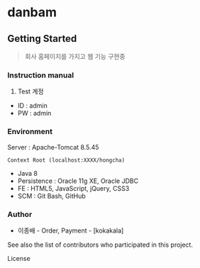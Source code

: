 # danbam

## Getting Started
> 회사 홈페이지를 가지고 웹 기능 구현중


### Instruction manual
1. Test 계정
- ID : admin
- PW : admin

### Environment
Server : Apache-Tomcat 8.5.45
```
Context Root (localhost:XXXX/hongcha)
```
- Java 8
- Persistence : Oracle 11g XE, Oracle JDBC
- FE : HTML5, JavaScript, jQuery, CSS3
- SCM : Git Bash, GitHub

### Author
* 이종배 - Order, Payment - [kokakala]

See also the list of contributors who participated in this project.

License
